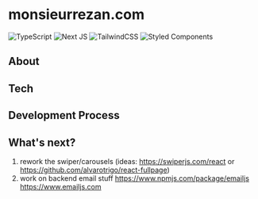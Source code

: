 # monsieurrezan.com
![TypeScript](https://img.shields.io/badge/typescript-%23007ACC.svg?style=for-the-badge&logo=typescript&logoColor=white)
![Next JS](https://img.shields.io/badge/Next-black?style=for-the-badge&logo=next.js&logoColor=white)
![TailwindCSS](https://img.shields.io/badge/tailwindcss-%2338B2AC.svg?style=for-the-badge&logo=tailwind-css&logoColor=white)
![Styled Components](https://img.shields.io/badge/styled--components-DB7093?style=for-the-badge&logo=styled-components&logoColor=white)

## About

## Tech

## Development Process

## What's next?
1. rework the swiper/carousels (ideas: https://swiperjs.com/react or https://github.com/alvarotrigo/react-fullpage)
2. work on backend email stuff https://www.npmjs.com/package/emailjs https://www.emailjs.com